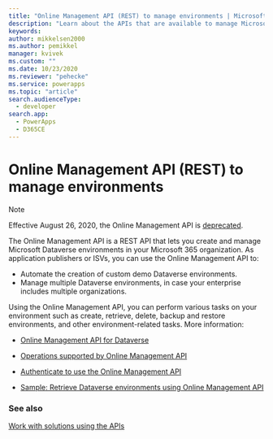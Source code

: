 ```yaml
---
title: "Online Management API (REST) to manage environments | Microsoft Docs"
description: "Learn about the APIs that are available to manage Microsoft Dataverse environments."
keywords: 
author: mikkelsen2000
ms.author: pemikkel
manager: kvivek
ms.custom: ""
ms.date: 10/23/2020
ms.reviewer: "pehecke"
ms.service: powerapps
ms.topic: "article"
search.audienceType: 
  - developer
search.app: 
  - PowerApps
  - D365CE
---
```


# Online Management API (REST) to manage environments

> [!NOTE]
> Effective August 26, 2020, the Online Management API is [deprecated](/power-platform/important-changes-coming#online-management-api-powershell-module-and-rest-api-are-deprecated).

The Online Management API is a REST API that lets you create and manage Microsoft Dataverse environments in your Microsoft 365 organization. As application publishers or ISVs, you can use the Online Management API to:

* Automate the creation of custom demo Dataverse environments.
* Manage multiple Dataverse environments, in case your enterprise includes multiple organizations.

Using the Online Management API, you can perform various tasks on your environment such as create, retrieve, delete, backup and restore environments, and other environment-related tasks. More information:

* [Online Management API for Dataverse](/powerapps/developer/common-data-service/online-management-api/overview)

* [Operations supported by Online Management API](/powerapps/developer/common-data-service/online-management-api/operations-supported)

* [Authenticate to use the Online Management API](/powerapps/developer/common-data-service/online-management-api/authentication)

* [Sample: Retrieve Dataverse environments using Online Management API](/powerapps/developer/common-data-service/online-management-api/sample-quick-start)

### See also

[Work with solutions using the APIs](solution-api.md)
